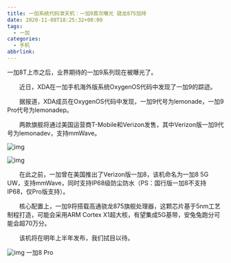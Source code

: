 ```yaml
---
title: 一加系统代码泄天机：一加9首次曝光 骁龙875加持
date: 2020-11-08T18:25:32+08:00
tags:
  - 一加
categories:
  - 手机
abbrlink:
---
```


一加8T上市之后，业界期待的一加9系列现在被曝光了。

　　近日，XDA在一加手机海外版系统OxygenOS代码中发现了一加9的踪迹。

　　据报道，XDA成员在OxygenOS代码中发现，一加9代号为lemonade，一加9 Pro代号为lemonadep。

　　两款旗舰将通过美国运营商T-Mobile和Verizon发售，其中Verizon版一加9代号为lemonadev，支持mmWave。

![img](https://cdn.jsdelivr.net/gh/yakeing/Documentation@main/Hexo/images/b6f1-kcaeqzy3401295.png)

![img](https://cdn.jsdelivr.net/gh/yakeing/Documentation@main/Hexo/images/6721-kcaeqzy3401292.png)

　　在此之前，一加曾在美国推出了Verizon版一加8，该机命名为一加8 5G UW，支持mmWave，同时支持IP68级防尘防水（PS：国行版一加8不支持IP68，仅Pro版支持）。

　　核心配置上，一加9将搭载高通骁龙875旗舰处理器，这颗芯片基于5nm工艺制程打造，可能会采用ARM Cortex X1超大核，有望集成5G基带，安兔兔跑分可能会超70万分。

　　该机将在明年上半年发布，我们拭目以待。

![img](https://cdn.jsdelivr.net/gh/yakeing/Documentation@main/Hexo/images/3d50-kcaeqzy3401337.jpg)
一加8 Pro